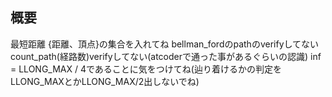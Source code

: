 ## 概要
最短距離
{距離、頂点}の集合を入れてね
bellman_fordのpathのverifyしてない
count_path(経路数)verifyしてない(atcoderで通った事があるぐらいの認識)
inf = LLONG_MAX / 4であることに気をつけてね(辿り着けるかの判定をLLONG_MAXとかLLONG_MAX/2出しないでね)


